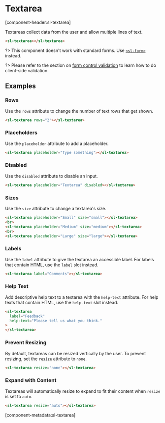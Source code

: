 # Textarea

[component-header:sl-textarea]

Textareas collect data from the user and allow multiple lines of text.

```html preview
<sl-textarea></sl-textarea>
```

?> This component doesn't work with standard forms. Use [`<sl-form>`](/components/form) instead.

?> Please refer to the section on [form control validation](/components/form?id=form-control-validation) to learn how to do client-side validation.

## Examples

### Rows

Use the `rows` attribute to change the number of text rows that get shown.

```html preview
<sl-textarea rows="2"></sl-textarea>
```

### Placeholders

Use the `placeholder` attribute to add a placeholder.

```html preview
<sl-textarea placeholder="Type something"></sl-textarea>
```

### Disabled

Use the `disabled` attribute to disable an input.

```html preview
<sl-textarea placeholder="Textarea" disabled></sl-textarea>
```

### Sizes

Use the `size` attribute to change a textarea's size.

```html preview
<sl-textarea placeholder="Small" size="small"></sl-textarea>
<br>
<sl-textarea placeholder="Medium" size="medium"></sl-textarea>
<br>
<sl-textarea placeholder="Large" size="large"></sl-textarea>
```

### Labels

Use the `label` attribute to give the textarea an accessible label. For labels that contain HTML, use the `label` slot instead.

```html preview
<sl-textarea label="Comments"></sl-textarea>
```

### Help Text

Add descriptive help text to a textarea with the `help-text` attribute. For help texts that contain HTML, use the `help-text` slot instead.

```html preview
<sl-textarea 
  label="Feedback" 
  help-text="Please tell us what you think."
>
</sl-textarea>
```

### Prevent Resizing

By default, textareas can be resized vertically by the user. To prevent resizing, set the `resize` attribute to `none`.

```html preview
<sl-textarea resize="none"></sl-textarea>
```

### Expand with Content

Textareas will automatically resize to expand to fit their content when `resize` is set to `auto`.

```html preview
<sl-textarea resize="auto"></sl-textarea>
```

[component-metadata:sl-textarea]
